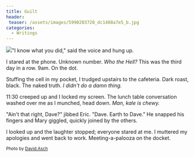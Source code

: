 ```yaml
---
title: Guilt
header:
 teaser: /assets/images/5990203720_dc1408a7e5_b.jpg
categories:
  - Writings
---
```

<img src="https://douglangille.github.io/assets/images/5990203720_dc1408a7e5_b.jpg">"I know what you did," said the voice and hung up.

I stared at the phone. Unknown number. *Who the Hell?* This was the third day in a row. 9am. On the dot.

Stuffing the cell in my pocket, I trudged upstairs to the cafeteria. Dark roast, black. The naked truth. *I didn't do a damn thing.*

11:30 creeped up and I locked my screen. The lunch table conversation washed over me as I munched, head down. *Man, kale is chewy.*

"Ain't that right, Dave?" jibbed Eric. "Dave. Earth to Dave." He snapped his fingers and Mary giggled, quickly joined by the others.

I looked up and the laughter stopped; everyone stared at me. I muttered my apologies and went back to work. Meeting-a-palooza on the docket.

<small>Photo by <a href="http://www.flickr.com/photos/21284630@N00/5990203720">David.Asch</a></small>